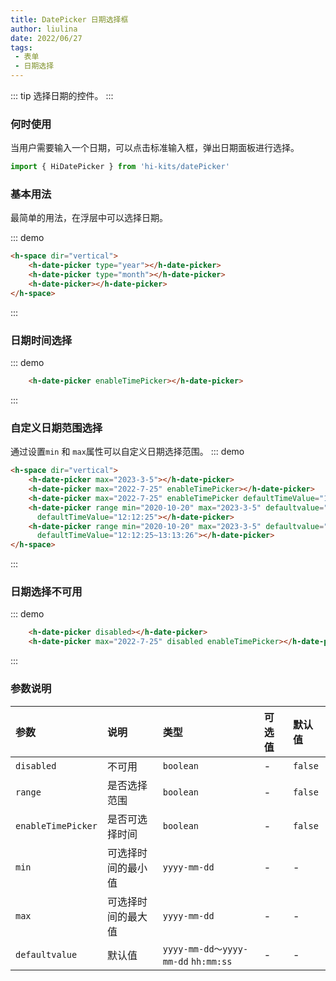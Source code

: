 ```yaml
---
title: DatePicker 日期选择框
author: liulina
date: 2022/06/27
tags:
 - 表单
 - 日期选择
---
```

::: tip
选择日期的控件。
:::
### 何时使用
当用户需要输入一个日期，可以点击标准输入框，弹出日期面板进行选择。

```ts
import { HiDatePicker } from 'hi-kits/datePicker'
```

### 基本用法

最简单的用法，在浮层中可以选择日期。

::: demo
```html
<h-space dir="vertical">
    <h-date-picker type="year"></h-date-picker>
    <h-date-picker type="month"></h-date-picker>
    <h-date-picker></h-date-picker>
</h-space>

```
:::

### 日期时间选择

::: demo
```html
    <h-date-picker enableTimePicker></h-date-picker>

```
:::
### 自定义日期范围选择
通过设置`min` 和 `max`属性可以自定义日期选择范围。
::: demo
```html
<h-space dir="vertical">
    <h-date-picker max="2023-3-5"></h-date-picker>
    <h-date-picker max="2022-7-25" enableTimePicker></h-date-picker>
    <h-date-picker max="2022-7-25" enableTimePicker defaultTimeValue="12:12:25"></h-date-picker>
    <h-date-picker range min="2020-10-20" max="2023-3-5" defaultvalue="2020-10-01~2020-12-25"
      defaultTimeValue="12:12:25"></h-date-picker>
    <h-date-picker range min="2020-10-20" max="2023-3-5" defaultvalue="2020-10-01~2020-12-25" enableTimePicker
      defaultTimeValue="12:12:25~13:13:26"></h-date-picker>
</h-space>

```
:::
### 日期选择不可用

::: demo
```html
    <h-date-picker disabled></h-date-picker>
    <h-date-picker max="2022-7-25" disabled enableTimePicker></h-date-picker>

```
:::
### 参数说明

|参数|说明|类型|可选值|默认值
|:--|:--|:--|:-----|:---
|`disabled`|不可用|`boolean`|-|`false`
|`range`|是否选择范围|`boolean`|-|`false`
|`enableTimePicker`|是否可选择时间|`boolean`|-|`false`
|`min`|可选择时间的最小值|`yyyy-mm-dd`|-|-
|`max`|可选择时间的最大值|`yyyy-mm-dd`|-|-
|`defaultvalue`|默认值|`yyyy-mm-dd～yyyy-mm-dd`  `hh:mm:ss` |-|-

